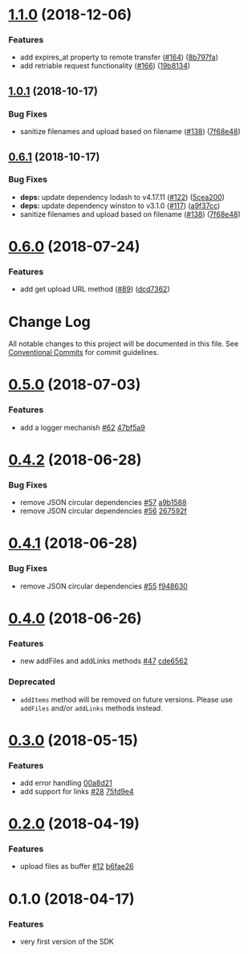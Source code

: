 # [1.1.0](https://github.com/WeTransfer/wt-js-sdk.git/compare/v1.0.1...v1.1.0) (2018-12-06)


### Features

* add expires_at property to remote transfer ([#164](https://github.com/WeTransfer/wt-js-sdk.git/issues/164)) ([8b797fa](https://github.com/WeTransfer/wt-js-sdk.git/commit/8b797fa))
* add retriable request functionality ([#166](https://github.com/WeTransfer/wt-js-sdk.git/issues/166)) ([19b8134](https://github.com/WeTransfer/wt-js-sdk.git/commit/19b8134))

## [1.0.1](https://github.com/WeTransfer/wt-js-sdk/compare/v1.0.0...v1.0.1) (2018-10-17)


### Bug Fixes

* sanitize filenames and upload based on filename ([#138](https://github.com/WeTransfer/wt-js-sdk/issues/138)) ([7f68e48](https://github.com/WeTransfer/wt-js-sdk/commit/7f68e48))

## [0.6.1](https://github.com/WeTransfer/wt-js-sdk/compare/v0.6.0...v0.6.1) (2018-10-17)


### Bug Fixes

* **deps:** update dependency lodash to v4.17.11 ([#122](https://github.com/WeTransfer/wt-js-sdk/issues/122)) ([5cea200](https://github.com/WeTransfer/wt-js-sdk/commit/5cea200))
* **deps:** update dependency winston to v3.1.0 ([#117](https://github.com/WeTransfer/wt-js-sdk/issues/117)) ([a9f37cc](https://github.com/WeTransfer/wt-js-sdk/commit/a9f37cc))
* sanitize filenames and upload based on filename ([#138](https://github.com/WeTransfer/wt-js-sdk/issues/138)) ([7f68e48](https://github.com/WeTransfer/wt-js-sdk/commit/7f68e48))

<a name="0.6.0"></a>
# [0.6.0](https://github.com/WeTransfer/wt-js-sdk/compare/v0.5.0...v0.6.0) (2018-07-24)


### Features

* add get upload URL method ([#89](https://github.com/WeTransfer/wt-js-sdk/issues/89)) ([dcd7362](https://github.com/WeTransfer/wt-js-sdk/commit/dcd7362))

# Change Log

All notable changes to this project will be documented in this file.
See [Conventional Commits](https://conventionalcommits.org) for commit guidelines.

<a name="0.5.0"></a>

# [0.5.0](https://github.com/WeTransfer/wetransfer-js-sdk/compare/v0.4.2...v0.5.0) (2018-07-03)

### Features

* add a logger mechanish [#62](https://github.com/WeTransfer/wetransfer-js-sdk/issues/62) [47bf5a9](https://github.com/WeTransfer/wetransfer-js-sdk/commit/47bf5a9)

<a name="0.4.2"></a>

# [0.4.2](https://github.com/WeTransfer/wetransfer-js-sdk/compare/v0.4.1...v0.4.2) (2018-06-28)

### Bug Fixes

* remove JSON circular dependencies [#57](https://github.com/WeTransfer/wetransfer-js-sdk/issues/57) [a9b1588](https://github.com/WeTransfer/wetransfer-js-sdk/commit/a9b1588)
* remove JSON circular dependencies [#56](https://github.com/WeTransfer/wetransfer-js-sdk/issues/56) [267592f](https://github.com/WeTransfer/wetransfer-js-sdk/commit/267592f)

<a name="0.4.1"></a>

# [0.4.1](https://github.com/WeTransfer/wetransfer-js-sdk/compare/v0.4.0...v0.4.1) (2018-06-28)

### Bug Fixes

* remove JSON circular dependencies [#55](https://github.com/WeTransfer/wetransfer-js-sdk/issues/55) [f948630](https://github.com/WeTransfer/wetransfer-js-sdk/commit/f948630)

<a name="0.4.0"></a>

# [0.4.0](https://github.com/WeTransfer/wetransfer-js-sdk/compare/v0.3.0...v0.4.0) (2018-06-26)

### Features

* new addFiles and addLinks methods [#47](https://github.com/WeTransfer/wetransfer-js-sdk/issues/47) [cde6562](https://github.com/WeTransfer/wetransfer-js-sdk/commit/cde6562)

### Deprecated

* `addItems` method will be removed on future versions. Please use `addFiles` and/or `addLinks` methods instead.

<a name="0.3.0"></a>

# [0.3.0](https://github.com/WeTransfer/wetransfer-js-sdk/compare/v0.2.0...v0.3.0) (2018-05-15)

### Features

* add error handling [00a8d21](https://github.com/WeTransfer/wetransfer-js-sdk/commit/00a8d21)
* add support for links [#28](https://github.com/WeTransfer/wetransfer-js-sdk/issues/28) [75fd9e4](https://github.com/WeTransfer/wetransfer-js-sdk/commit/75fd9e4)

<a name="0.2.0"></a>

# [0.2.0](https://github.com/WeTransfer/wetransfer-js-sdk/compare/v0.1.0...v0.2.0) (2018-04-19)

### Features

* upload files as buffer [#12](https://github.com/WeTransfer/wetransfer-js-sdk/issues/12) [b6fae26](https://github.com/WeTransfer/wetransfer-js-sdk/commit/b6fae26)

<a name="0.1.0"></a>

# 0.1.0 (2018-04-17)

### Features

* very first version of the SDK

